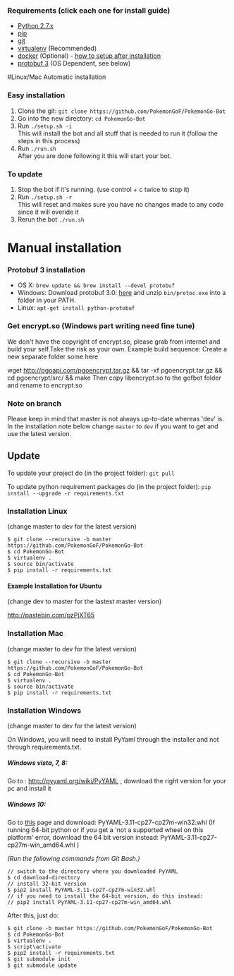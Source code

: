 ### Requirements (click each one for install guide)

- [Python 2.7.x](http://docs.python-guide.org/en/latest/starting/installation/)
- [pip](https://pip.pypa.io/en/stable/installing/)
- [git](https://git-scm.com/book/en/v2/Getting-Started-Installing-Git)
- [virtualenv](https://virtualenv.pypa.io/en/stable/installation/) (Recommended)
- [docker](https://docs.docker.com/engine/installation/) (Optional) - [how to setup after installation](https://github.com/PokemonGoF/PokemonGo-Bot/wiki/How-to-run-with-Docker)
- [protobuf 3](https://github.com/google/protobuf) (OS Dependent, see below)

#Linux/Mac Automatic installation
### Easy installation
1. Clone the git: `git clone https://github.com/PokemonGoF/PokemonGo-Bot`
2. Go into the new directory: `cd PokemonGo-Bot`
3. Run `./setup.sh -i`  
    This will install the bot and all stuff that is needed to run it (follow the steps in this process)
4. Run `./run.sh`  
    After you are done following it this will start your bot.

### To update
1. Stop the bot if it's running. (use control + c twice to stop it)
2. Run `./setup.sh -r`  
    This will reset and makes sure you have no changes made to any code since it will overide it
3. Rerun the bot `./run.sh`


# Manual installation
### Protobuf 3 installation

- OS X:  `brew update && brew install --devel protobuf`
- Windows: Download protobuf 3.0: [here](https://github.com/google/protobuf/releases/download/v3.0.0-beta-4/protoc-3.0.0-beta-4-win32.zip) and unzip `bin/protoc.exe` into a folder in your PATH.
- Linux: `apt-get install python-protobuf`

### Get encrypt.so (Windows part writing need fine tune)
We don't have the copyright of encrypt.so, please grab from internet and build your self.Take the risk as your own.
Example build sequence:
Create a new separate folder some here

wget http://pgoapi.com/pgoencrypt.tar.gz && tar -xf pgoencrypt.tar.gz && cd pgoencrypt/src/ && make
Then copy libencrypt.so to the gofbot folder and rename to encrypt.so

### Note on branch
Please keep in mind that master is not always up-to-date whereas 'dev' is. In the installation note below change `master` to `dev` if you want to get and use the latest version.

## Update
To update your project do (in the project folder): `git pull`

To update python requirement packages do (in the project folder): `pip install --upgrade -r requirements.txt`

### Installation Linux
(change master to dev for the latest version)

```
$ git clone --recursive -b master https://github.com/PokemonGoF/PokemonGo-Bot
$ cd PokemonGo-Bot
$ virtualenv .
$ source bin/activate
$ pip install -r requirements.txt
```
#### Example Installation for Ubuntu
(change dev to master for the lastest master version)

http://pastebin.com/pzPjXT65


### Installation Mac
(change master to dev for the latest version)

```
$ git clone --recursive -b master https://github.com/PokemonGoF/PokemonGo-Bot
$ cd PokemonGo-Bot
$ virtualenv .
$ source bin/activate
$ pip install -r requirements.txt
```

### Installation Windows
(change master to dev for the latest version)

On Windows, you will need to install PyYaml through the installer and not through requirements.txt.

##### Windows vista, 7, 8:
Go to : http://pyyaml.org/wiki/PyYAML , download the right version for your pc and install it

##### Windows 10:
Go to [this](http://www.lfd.uci.edu/~gohlke/pythonlibs/#pyyaml) page and download: PyYAML-3.11-cp27-cp27m-win32.whl
(If running 64-bit python or if you get a 'not a supported wheel on this platform' error,
download the 64 bit version instead: PyYAML-3.11-cp27-cp27m-win_amd64.whl )

*(Run the following commands from Git Bash.)*

```
// switch to the directory where you downloaded PyYAML
$ cd download-directory
// install 32-bit version
$ pip2 install PyYAML-3.11-cp27-cp27m-win32.whl
// if you need to install the 64-bit version, do this instead:
// pip2 install PyYAML-3.11-cp27-cp27m-win_amd64.whl
```

After this, just do:

```
$ git clone -b master https://github.com/PokemonGoF/PokemonGo-Bot
$ cd PokemonGo-Bot
$ virtualenv .
$ script\activate
$ pip2 install -r requirements.txt
$ git submodule init
$ git submodule update
```
